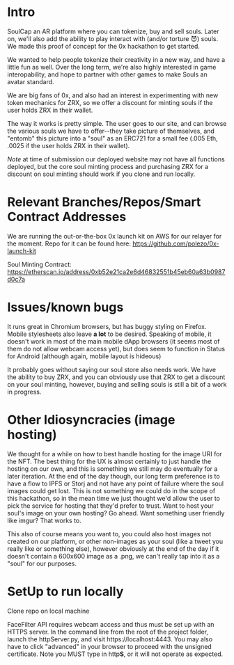 # Intro

SoulCap an AR platform where you can tokenize, buy and sell souls. Later on, we'll also add the ability to play interact with (and/or torture 😈) souls. We made this proof of concept for the 0x hackathon to get started.

We wanted to help people tokenize their creativity in a new way, and have a little fun as well. Over the long term, we're also highly interested in game interopability, and hope to partner with other games to make Souls an avatar standard. 

We are big fans of 0x, and also had an interest in experimenting with new token mechanics for ZRX, so we offer a discount for minting souls if the user holds ZRX in their wallet.

The way it works is pretty simple. The user goes to our site, and can browse the various souls we have to offer--they take picture of themselves, and "entomb" this picture into a "soul" as an ERC721 for a small fee (.005 Eth, .0025 if the user holds ZRX in their wallet).

*Note* at time of submission our deployed website may not have all functions deployed, but the core soul minting process and purchasing ZRX for a discount on soul minting should work if you clone and run locally.

# Relevant Branches/Repos/Smart Contract Addresses

We are running the out-or-the-box 0x launch kit on AWS for our relayer for the moment. Repo for it can be found here: https://github.com/polezo/0x-launch-kit

Soul Minting Contract: https://etherscan.io/address/0xb52e21ca2e6d46832551b45eb60a63b0987d0c7a

# Issues/known bugs

It runs great in Chromium browsers, but has buggy styling on Firefox. Mobile stylesheets also leave **a lot** to be desired. Speaking of mobile, it doesn't work in most of the main mobile dApp browsers (it seems most of them do not allow webcam access yet), but does seem to function in Status for Android (although again, mobile layout is hideous)

It probably goes without saying our soul store also needs work. We have the ability to buy ZRX, and you can obviously use that ZRX to get a discount on your soul minting, however, buying and selling souls is still a bit of a work in progress.

# Other Idiosyncracies (image hosting)
We thought for a while on how to best handle hosting for the image URI for the NFT. The best thing for the UX is almost certainly to just handle the hosting on our own, and this is something we still may do eventually for a later iteration. At the end of the day though, our long term preference is to have a flow to IPFS or Storj and not have any point of failure where the soul images could get lost. This is not something we could do in the scope of this hackathon, so in the mean time we just thought we'd allow the user to pick the service for hosting that they'd prefer to trust. Want to host your soul's image on your own hosting? Go ahead. Want something user friendly like imgur? That works to. 

This also of course means you want to, you could also host images not created on our platform, or other non-images as your soul (like a tweet you really like or something else), however obviously at the end of the day if it doesn't contain a 600x600 image as a .png, we can't really tap into it as a "soul" for our purposes.

# SetUp to run locally

Clone repo on local machine 

FaceFilter API requires webcam access and thus must be set up with an HTTPS server. In the command line from the root of the project folder, launch the httpServer.py, and visit https://localhost:4443. You may also have to click "advanced" in your browser to proceed with the unsigned certificate. Note you MUST type in http**S**, or it will not operate as expected.


